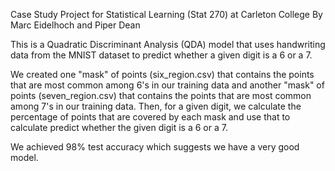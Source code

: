 Case Study Project for Statistical Learning (Stat 270) at Carleton College
By Marc Eidelhoch and Piper Dean

This is a Quadratic Discriminant Analysis (QDA) model that uses handwriting data from the MNIST dataset to predict whether a given digit is a 6 or a 7.

We created one "mask" of points (six_region.csv) that contains the points that are most common among 6's in our training data and another "mask" of points (seven_region.csv) that contains the points that are most common among 7's in our training data. Then, for a given digit, we calculate the percentage of points that are covered by each mask and use that to calculate predict whether the given digit is a 6 or a 7.

We achieved 98% test accuracy which suggests we have a very good model.
